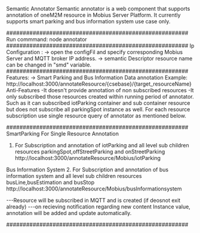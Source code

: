 Semantic Annotator 
Semantic annotator is a web component that supports annotation of oneM2M resource in Mobius Server Platform. It currently supports smart parking and bus information system use case only.

#######################################################
Run commmand: node annotator
#######################################################
Ip Configuration :
-> open the configFil and specify corresponding Mobius Server and MQTT broker IP address.
-> semantic Descriptor resource name can be changed in "smd" variable.
#######################################################
Features:
-> Smart Parking and Bus Information Data annotation
Example:
http://localhost:3000/annotateResource/{csebase}/{target_resourceName}
 Anti-Features
 -It doesn't provide annotation of non subscribed resources
 -It only subscribed those resources created within running period of annotator. Such as it can subscribed iotParking container and sub container resource but does not subscribe all parkingSpot instance as well. For each resource subscription use single resource query of annotator as mentioned below.
 
#######################################################
SmartParking
For Single Resource Annotation
1. For Subscription and annotation of iotParking and all level sub children resources
parkingSpot,offStreetParking and onStreetParking
http://localhost:3000/annotateResource/Mobius/iotParking

Bus Information System
2.  For Subscription and annotation of bus information system and all level sub children resources
busLine,busEstimation and busStop http://localhost:3000/annotateResource/Mobius/busInformationsystem

---Resource will be subscribed in MQTT and <subscribeToresource> is created (if deosnot exit already)
---on recieving notification regarding new content Instance value, annotation will be added and update automatically.

#######################################################



